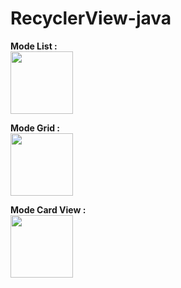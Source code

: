 # RecyclerView-java

<b> Mode List : </b>  
<img width=100 src="https://user-images.githubusercontent.com/72617106/125238466-7b72c380-e311-11eb-9825-97fc1b67164d.png" />

<b> Mode Grid : </b>  
<img width=100 src="https://user-images.githubusercontent.com/72617106/125238925-25525000-e312-11eb-936b-081fbd48ed07.png" />

<b> Mode Card View : </b>  
<img width=100 src="https://user-images.githubusercontent.com/72617106/125238938-28e5d700-e312-11eb-9c3f-40dde459ca31.png" />
